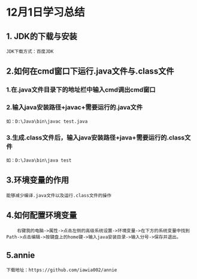 # 12月1日学习总结
## 1. JDK的下载与安装  
    JDK下载方式：百度JDK
## 2.如何在cmd窗口下运行.java文件与.class文件  
### 1.在.java文件目录下的地址栏中输入cmd调出cmd窗口  
### 2.输入java安装路径+javac+需要运行的.java文件
    如：D:\Java\bin\javac test.java
### 3.生成.class文件后，输入java安装路径+java+需要运行的.class文件
    如：D:\Java\bin\java test
## 3.环境变量的作用  
    能够减少编译.java文件以及运行.class文件的操作
## 4.如何配置环境变量  
        右键我的电脑->属性->点击左侧的高级系统设置->环境变量->在下方的系统变量中找到Path->点击编辑->按键盘上的home键->输入java安装目录->输入分号->保存并退出。
## 5.annie  
    下载地址：https://github.com/iawia002/annie
